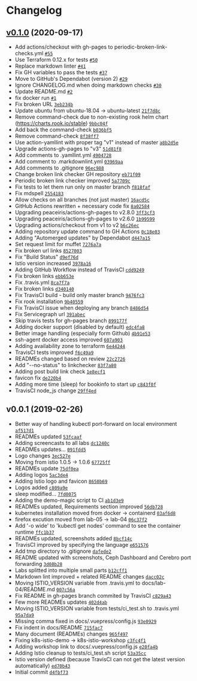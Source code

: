 # Changelog

## [v0.1.0](https://github.com/ruzickap/k8s-istio-workshop/compare/v0.0.1...v0.1.0) (2020-09-17)

- Add actions/checkout with gh-pages to periodic-broken-link-checks.yml [`#55`](https://github.com/ruzickap/k8s-istio-workshop/pull/55)
- Use Terraform 0.12.x for tests [`#50`](https://github.com/ruzickap/k8s-istio-workshop/pull/50)
- Replace markdown linter [`#41`](https://github.com/ruzickap/k8s-istio-workshop/pull/41)
- Fix GH variables to pass the tests [`#37`](https://github.com/ruzickap/k8s-istio-workshop/pull/37)
- Move to GitHub's Dependabot (version 2) [`#29`](https://github.com/ruzickap/k8s-istio-workshop/pull/29)
- Ignore CHANGELOG.md when doing markdown checks [`#30`](https://github.com/ruzickap/k8s-istio-workshop/pull/30)
- Update README.md [`#2`](https://github.com/ruzickap/k8s-istio-workshop/pull/2)
- fix docker run [`#1`](https://github.com/ruzickap/k8s-istio-workshop/pull/1)
- Fix broken URL [`3eb234b`](https://github.com/ruzickap/k8s-istio-workshop/commit/3eb234ba5d9ddc513037ff2218cf467dcaa35435)
- Update ubuntu from ubuntu-18.04 -&gt; ubuntu-latest [`21f7d8c`](https://github.com/ruzickap/k8s-istio-workshop/commit/21f7d8ce7605794b697b8228567c94458df95cb6)
- Remove command-check due to non-existing rook helm chart (https://charts.rook.io/stable) [`9bbc04f`](https://github.com/ruzickap/k8s-istio-workshop/commit/9bbc04fe38d7a9613e0eb0e25a2c787263886abe)
- Add back the command-check [`b036bf5`](https://github.com/ruzickap/k8s-istio-workshop/commit/b036bf5c539c3dae3ee2651c689b00bda4b328c4)
- Remove command-check [`8f38ff7`](https://github.com/ruzickap/k8s-istio-workshop/commit/8f38ff7c45dfe98fd011dfbf6c4e21fb91611708)
- Use action-yamllint with proper tag "v1" instead of master [`a8b2d5e`](https://github.com/ruzickap/k8s-istio-workshop/commit/a8b2d5e9336d9d89fd6e34743b771430099a06cd)
- Upgrade actions-gh-pages to "v3" [`51d81f8`](https://github.com/ruzickap/k8s-istio-workshop/commit/51d81f862f5f7eed533c47bbbb0122218c8d9064)
- Add comments to .yamllint.yml [`4904728`](https://github.com/ruzickap/k8s-istio-workshop/commit/490472823be913586e6d4d5098aa12ebd4316e81)
- Add comment to .markdownlint.yml [`03969aa`](https://github.com/ruzickap/k8s-istio-workshop/commit/03969aab182c6a147a28131c103f53d76a4fb2a5)
- Add comments to .gitignore [`96ec988`](https://github.com/ruzickap/k8s-istio-workshop/commit/96ec98882572bd81197fec1e4cd557fc2dbe0277)
- Change broken link checker GH repository [`eb71f09`](https://github.com/ruzickap/k8s-istio-workshop/commit/eb71f094b23230fedbe0cb5a5f1a2985f31299a9)
- Periodic broken link checker improved [`5a7709c`](https://github.com/ruzickap/k8s-istio-workshop/commit/5a7709c756c3ac0144ccfac0e9e8af28caf9a517)
- Fix tests to let them run only on master branch [`f818faf`](https://github.com/ruzickap/k8s-istio-workshop/commit/f818fafe88a9c1af43bfca34312c9e0aa4d696a4)
- Fix mdspell [`2554183`](https://github.com/ruzickap/k8s-istio-workshop/commit/25541834bd18adac21d1de37c322a01188d01cdd)
- Allow checks on all branches (not just master) [`16acd5c`](https://github.com/ruzickap/k8s-istio-workshop/commit/16acd5c80f9f1ce2efe7f2e106fa3338caefc5ec)
- GitHub Actions rewritten + necessary code fix [`8a02584`](https://github.com/ruzickap/k8s-istio-workshop/commit/8a0258499e058f9f902d8a8bf284107ab4f6ea4d)
- Upgrading peaceiris/actions-gh-pages to v2.8.0 [`3ff3cf3`](https://github.com/ruzickap/k8s-istio-workshop/commit/3ff3cf367094b7e38294ca77152f7b6e47b53a2a)
- Upgrading peaceiris/actions-gh-pages to v2.6.0 [`1b99599`](https://github.com/ruzickap/k8s-istio-workshop/commit/1b99599c75959f43aa86d90e4d40fd34b43edb7f)
- Upgrading actions/checkout from v1 to v2 [`b6c26ec`](https://github.com/ruzickap/k8s-istio-workshop/commit/b6c26ecdcfea4aaf36ec7fa487ccedbc26875bce)
- Adding repository update command to GH Actions [`0c18e03`](https://github.com/ruzickap/k8s-istio-workshop/commit/0c18e03c261422a49acf66c264e61b650a1543d1)
- Adding "Automerged updates" by Dependabot [`d447a15`](https://github.com/ruzickap/k8s-istio-workshop/commit/d447a15b2bed0d6b6c59089f4b2fa10856e1a63e)
- Set request limit for muffet [`7276a7a`](https://github.com/ruzickap/k8s-istio-workshop/commit/7276a7a224a13abb1e1545b0911c8c405a515753)
- Fix broken url links [`8527003`](https://github.com/ruzickap/k8s-istio-workshop/commit/852700318d6b9329c3d81b21bb9e0f685eb5b825)
- Fix "Build Status" [`d9ef76d`](https://github.com/ruzickap/k8s-istio-workshop/commit/d9ef76da3390b01ad14e67d62ca91254122071c5)
- Istio version increased [`3978a16`](https://github.com/ruzickap/k8s-istio-workshop/commit/3978a169f684800995d841efe454ae5a6e9253a5)
- Adding GitHub Workflow instead of TravisCI [`cdd9249`](https://github.com/ruzickap/k8s-istio-workshop/commit/cdd924977b75c79aac0d360396cc901db04afe50)
- Fix broken links [`ebb653e`](https://github.com/ruzickap/k8s-istio-workshop/commit/ebb653ed6afb00e1164879aa71b20e780633cc06)
- Fix .travis.yml [`8ca7f7a`](https://github.com/ruzickap/k8s-istio-workshop/commit/8ca7f7a8368dcccd497feb60179275cf40832e9a)
- Fix broken links [`d340140`](https://github.com/ruzickap/k8s-istio-workshop/commit/d340140e674ac3bd0564698057494d857708da73)
- Fix TravisCI build - build only master branch [`9476fc3`](https://github.com/ruzickap/k8s-istio-workshop/commit/9476fc3edffbc2a8b39afb9aa48007674a4a9f3e)
- Fix rook installation [`9b40559`](https://github.com/ruzickap/k8s-istio-workshop/commit/9b40559b8c529040b9de1b0ba464cbebe1c37d49)
- Fix TravisCI issue when deploying any branch [`8486d54`](https://github.com/ruzickap/k8s-istio-workshop/commit/8486d548023a145a1c6beded738103986aefb200)
- Fix Servicegraph url [`391abec`](https://github.com/ruzickap/k8s-istio-workshop/commit/391abec109b0bc72ee27169bfa17a8a3d442c913)
- Skip travis tests for gh-pages branch [`899177f`](https://github.com/ruzickap/k8s-istio-workshop/commit/899177fce207d2bf24b45cb07d0c74d780ebfdde)
- Adding docker support (disabled by default) [`edc4fa8`](https://github.com/ruzickap/k8s-istio-workshop/commit/edc4fa86dcfe8e58e1065fc6ffa806e5b7e12341)
- Better image handling (especially form Github) [`4b91e53`](https://github.com/ruzickap/k8s-istio-workshop/commit/4b91e535c95e81f5da775f79e91a722882f67efb)
- ssh-agent docker access improved [`607a903`](https://github.com/ruzickap/k8s-istio-workshop/commit/607a9033c2a3f9232fe35f702ea2e4a1db0dd0f3)
- Adding availability zone to terraform [`6e44244`](https://github.com/ruzickap/k8s-istio-workshop/commit/6e44244e5dcd520b115c15ceadd0012735008bf3)
- TravisCI tests improved [`f6c49a9`](https://github.com/ruzickap/k8s-istio-workshop/commit/f6c49a9db091df240f3127a3e65c523eec6e65ed)
- READMEs changed based on review [`22c2726`](https://github.com/ruzickap/k8s-istio-workshop/commit/22c27266f7d9ad3d20047c6f350e3ef12cd459a2)
- Add "--no-status" to linkchecker [`83f7a80`](https://github.com/ruzickap/k8s-istio-workshop/commit/83f7a807f3a8ae66614b4cfb5e246f66936b0a9b)
- Adding post build link check [`1e8ecf1`](https://github.com/ruzickap/k8s-istio-workshop/commit/1e8ecf1e29dc2d724318b78ba5ed46a60e4f00ca)
- favicon fix [`de220b4`](https://github.com/ruzickap/k8s-istio-workshop/commit/de220b4a9610c0898cc7a44bd8b2686f366a768d)
- Adding more time (sleep) for bookinfo to start up [`c843f0f`](https://github.com/ruzickap/k8s-istio-workshop/commit/c843f0fbee4f58787ce4b3a7f2c1c31b2dd29bb6)
- TravisCI node_js change [`29ff4ed`](https://github.com/ruzickap/k8s-istio-workshop/commit/29ff4ed0a2346ecb01b05ac2c1da0be0be22ed17)

## v0.0.1 (2019-02-26)

- Better way of handling kubectl port-forward on local environment [`af517d1`](https://github.com/ruzickap/k8s-istio-workshop/commit/af517d1cae371543eca2e0dd4b6ad2983bc6e23b)
- READMEs updated [`53fcaaf`](https://github.com/ruzickap/k8s-istio-workshop/commit/53fcaaf295c8efe3446856fe5fa377686f35c403)
- Adding screencasts to all labs [`dc1240c`](https://github.com/ruzickap/k8s-istio-workshop/commit/dc1240c84bf2b03927a1901000b093eba7e9e9f8)
- READMEs updates... [`091fdd5`](https://github.com/ruzickap/k8s-istio-workshop/commit/091fdd53317362692c9c31451f7e2b1b5f9febfa)
- Logo changes [`3ec527e`](https://github.com/ruzickap/k8s-istio-workshop/commit/3ec527ea70bb84fb7a4229277bc795119e293927)
- Moving from istio 1.0.5 -&gt; 1.0.6 [`67725ff`](https://github.com/ruzickap/k8s-istio-workshop/commit/67725ffefc7f1af211bdf7f6612efd0293c49bdb)
- READMEs update [`75df0ea`](https://github.com/ruzickap/k8s-istio-workshop/commit/75df0eae45c50815b6ef6fb129b2b24dd2089331)
- Adding logos [`5ac3de4`](https://github.com/ruzickap/k8s-istio-workshop/commit/5ac3de43e6dfa3562db03fb5a996e737414e029d)
- Adding Istio logo and favicon [`8650b69`](https://github.com/ruzickap/k8s-istio-workshop/commit/8650b6906ad2b48164247c86bd36a9ffcec44112)
- Logos added [`c809a9e`](https://github.com/ruzickap/k8s-istio-workshop/commit/c809a9e2d75564dbf1294b0d112d0e3a5de58520)
- sleep modified... [`7fd0075`](https://github.com/ruzickap/k8s-istio-workshop/commit/7fd0075cbe76b64f5738931c7ff2793adc0b5215)
- Adding the demo-magic script to CI [`ab1d3e9`](https://github.com/ruzickap/k8s-istio-workshop/commit/ab1d3e9b2ef0c0de8402c5319580982ce1b6b6d8)
- READMEs updated, Requirements section improved [`56db728`](https://github.com/ruzickap/k8s-istio-workshop/commit/56db7281abadc4374a5efad05dc2a36b6bfdda9c)
- kubernetes installation moved from docker -&gt; containerd [`03af6d8`](https://github.com/ruzickap/k8s-istio-workshop/commit/03af6d87f8ff3b2166df06298ab3f6998668ec36)
- firefox excution moved from lab-05 -&gt; lab-04 [`06c37f2`](https://github.com/ruzickap/k8s-istio-workshop/commit/06c37f22e9f8933d06ed3ebf95c8d9e9ec6d4500)
- Add '-o wide' to 'kubectl get nodes' command to see the container runtime [`ffc1b37`](https://github.com/ruzickap/k8s-istio-workshop/commit/ffc1b374ef4187d259fe7dce6117753bff2b9f0d)
- READMEs updated, screenshots added [`8bcf14c`](https://github.com/ruzickap/k8s-istio-workshop/commit/8bcf14cc4f7349300195f7fa4db86aedec83d680)
- TravisCI improved by specifying the language [`e651576`](https://github.com/ruzickap/k8s-istio-workshop/commit/e65157639f97f53c396b981b244faed098bae25c)
- Add tmp directory to .gitignore [`dafede2`](https://github.com/ruzickap/k8s-istio-workshop/commit/dafede2a666e57cdc5f810509b9e3ad014139b6c)
- README updated with screenshots, Ceph Dashboard and Cerebro port forwarding [`3d08b28`](https://github.com/ruzickap/k8s-istio-workshop/commit/3d08b28c475168e12df94e7bfdfb02a3b3ff1c00)
- Labs splitted into multiple small parts [`b12cff1`](https://github.com/ruzickap/k8s-istio-workshop/commit/b12cff19a6eed7a25ee899b165caa0b6ad2bae4f)
- Markdown lint improved + related README changes [`dacc02c`](https://github.com/ruzickap/k8s-istio-workshop/commit/dacc02c7e80af54261cc4c68c17c689fea6b88ea)
- Moving ISTIO_VERSION variable from .travis.yml to docs/lab-04/README.md [`007c56a`](https://github.com/ruzickap/k8s-istio-workshop/commit/007c56ab78de5b6b888e7de1ef0f8605e987f07c)
- Fix README in gh-pages branch commited by TravisCI [`c829a43`](https://github.com/ruzickap/k8s-istio-workshop/commit/c829a438fc02b1074d9987b8a15e3eabe21575d8)
- Few more READMEs updates [`402d4ab`](https://github.com/ruzickap/k8s-istio-workshop/commit/402d4abc8f984784d8a16f67610a3e18b6c675f4)
- Moving ISTIO_VERSION variable from tests/ci_test.sh to .travis.yml [`95a7da9`](https://github.com/ruzickap/k8s-istio-workshop/commit/95a7da987b9b18f548be86e30a51c50ce6cbfa0e)
- Missing comma fixed in docs/.vuepress/config.js [`93e0929`](https://github.com/ruzickap/k8s-istio-workshop/commit/93e09291a8b61ce800404754a0c72b555d4a32bb)
- Fix indent in docs/README [`715fac7`](https://github.com/ruzickap/k8s-istio-workshop/commit/715fac73171060708a5ce5633ee2c9b2dbc6c1e8)
- Many document (READMEs) changes [`965f497`](https://github.com/ruzickap/k8s-istio-workshop/commit/965f497afb67728c6c18f9f8a90ba66a84bc526a)
- Fixing k8s-istio-demo -&gt; k8s-istio-workshop [`c3fc4f1`](https://github.com/ruzickap/k8s-istio-workshop/commit/c3fc4f1ac3bf5adb9a533dc3e1d94f332ae64e74)
- Adding workshop link to docs/.vuepress/config.js [`e20fa4b`](https://github.com/ruzickap/k8s-istio-workshop/commit/e20fa4b04e74fa040b84a5068497d178af4db432)
- Adding Istio cleanup to tests/ci_test.sh script [`53a35cc`](https://github.com/ruzickap/k8s-istio-workshop/commit/53a35cc0c330152c66cfea076efd68b84a1859dd)
- Istio version defined (because TravisCI can not get the latest version automatically) [`ed70b43`](https://github.com/ruzickap/k8s-istio-workshop/commit/ed70b436cc468957ff25458bd13c4047710874b5)
- Initial commit [`d4fbf73`](https://github.com/ruzickap/k8s-istio-workshop/commit/d4fbf730dbd11b850044da21350c8dda22ccad9a)
